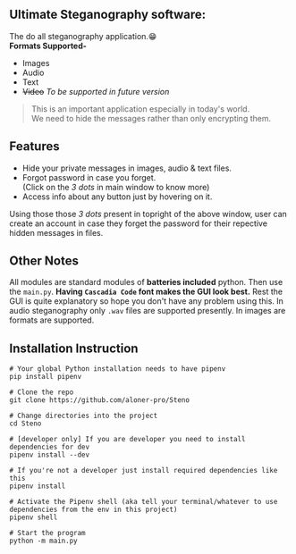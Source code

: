 
## Ultimate Steganography software:

The do all steganography application.:grin:<br>
**Formats Supported-**

- Images
- Audio
- Text
- ~~Video~~ _To be supported in future version_

>This is an important application especially in today's world.<br>
> We need to hide the messages rather than only encrypting them.

## Features

- Hide your private messages in images, audio & text files.
- Forgot password in case you forget. <br>
(Click on the _3 dots_ in main window to know more)
- Access info about any button just by hovering on it.

Using those those _3 dots_ present in topright of the above window, user can create an account in case they forget the password for their repective hidden messages in files.

## Other Notes

All modules are standard modules of **batteries included** python. Then use the `main.py`.
**Having `Cascadia Code` font makes the GUI look best.**
Rest the GUI is quite explanatory so hope you don't have any problem using this.
In audio steganography only `.wav` files are supported presently. In images are formats are supported.



## Installation Instruction

```
# Your global Python installation needs to have pipenv
pip install pipenv

# Clone the repo
git clone https://github.com/aloner-pro/Steno

# Change directories into the project
cd Steno

# [developer only] If you are developer you need to install dependencies for dev
pipenv install --dev

# If you're not a developer just install required dependencies like this
pipenv install

# Activate the Pipenv shell (aka tell your terminal/whatever to use dependencies from the env in this project)
pipenv shell

# Start the program
python -m main.py
```

